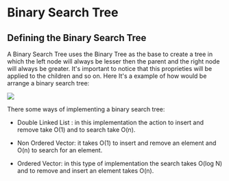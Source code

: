# Binary Search Tree

## Defining the Binary Search Tree

A Binary Search Tree uses the Binary Tree as the base to create a tree in which the left node will always be lesser then the parent and the right node will always be greater. It's important to notice that this proprieties will be applied to the children and so on. Here It's a example of how would be arrange a binary search tree:

[<img src="https://media.geeksforgeeks.org/wp-content/cdn-uploads/20221215114732/bst-21-660x358.png">](https://media.geeksforgeeks.org/wp-content/cdn-uploads/20221215114732/bst-21-660x358.png)

There some ways of implementing a binary search tree:

- Double Linked List : in this implementation the action to insert and remove take O(1) and to search take O(n).

- Non Ordered Vector: it takes O(1) to insert and remove an element and O(n) to search for an element.

- Ordered Vector: in this type of implementation the search takes O(log N) and to remove and insert an element takes O(n).